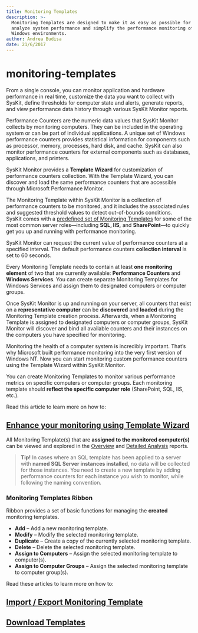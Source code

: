 ```yaml
---
title: Monitoring Templates
description: >-
  Monitoring Templates are designed to make it as easy as possible for you to
  analyze system performance and simplify the performance monitoring of your
  Windows environments.
author: Andrea Budisa
date: 21/6/2017
---
```


# monitoring-templates

From a single console, you can monitor application and hardware performance in real time, customize the data you want to collect with SysKit, define thresholds for computer state and alerts, generate reports, and view performance data history through various SysKit Monitor reports.

Performance Counters are the numeric data values that SysKit Monitor collects by monitoring computers. They can be included in the operating system or can be part of individual applications. A unique set of Windows performance counters provides statistical information for components such as processor, memory, processes, hard disk, and cache. SysKit can also monitor performance counters for external components such as databases, applications, and printers.

SysKit Monitor provides a **Template Wizard** for customization of performance counters collection. With the Template Wizard, you can discover and load the same performance counters that are accessible through Microsoft Performance Monitor.

The Monitoring Template within SysKit Monitor is a collection of performance counters to be monitored, and it includes the associated rules and suggested threshold values to detect out-of-bounds conditions.  
SysKit comes with a [predefined set of Monitoring Templates](../how-to/monitoring-templates/predefined-templates.md) for some of the most common server roles—including **SQL, IIS,** and **SharePoint**—to quickly get you up and running with performance monitoring.

SysKit Monitor can request the current value of performance counters at a specified interval. The default performance counters **collection interval** is set to 60 seconds.

Every Monitoring Template needs to contain at least **one monitoring element** of two that are currently available: **Performance Counters** and **Windows Services**. You can create separate Monitoring Templates for Windows Services and assign them to designated computers or computer groups.

Once SysKit Monitor is up and running on your server, all counters that exist on a **representative computer** can be **discovered** and **loaded** during the Monitoring Template creation process. Afterwards, when a Monitoring Template is assigned to designated computers or computer groups, SysKit Monitor will discover and bind all available counters and their instances on the computers you have specified for monitoring.

Monitoring the health of a computer system is incredibly important. That’s why Microsoft built performance monitoring into the very first version of Windows NT. Now you can start monitoring custom performance counters using the Template Wizard within SysKit Monitor.

You can create Monitoring Templates to monitor various performance metrics on specific computers or computer groups. Each monitoring template should **reflect the specific computer role** \(SharePoint, SQL, IIS, etc.\).

Read this article to learn more on how to:

## [Enhance your monitoring using Template Wizard](../how-to/monitoring-templates/template-wizard.md)

All Monitoring Template\(s\) that are **assigned to the monitored computer\(s\)** can be viewed and explored in the [Overview](../get-to-know-syskit-monitor/reports/performance-reports/computer-performance.md) and [Detailed Analysis](../get-to-know-syskit-monitor/reports/performance-reports/computer-performance/#detailed-analysis.md) reports.

> **Tip!** In cases where an SQL template has been applied to a server with **named SQL Server instances installed**, no data will be collected for those instances. You need to create a new template by adding performance counters for each instance you wish to monitor, while following the naming convention.

### Monitoring Templates Ribbon

Ribbon provides a set of basic functions for managing the **created** monitoring templates.

* **Add** – Add a new monitoring template.
* **Modify** – Modify the selected monitoring template.
* **Duplicate** – Create a copy of the currently selected monitoring template.
* **Delete** – Delete the selected monitoring template.
* **Assign to Computers** – Assign the selected monitoring template to computer\(s\).
* **Assign to Computer Groups** – Assign the selected monitoring template to computer group\(s\).

Read these articles to learn more on how to:

## [Import / Export Monitoring Template](../how-to/monitoring-templates/import-export-template.md)

## [Download Templates](../how-to/monitoring-templates/download-templates.md)

